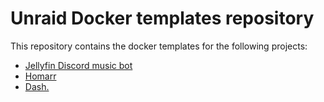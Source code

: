 # Unraid Docker templates repository

This repository contains the docker templates for the following projects:

- [Jellyfin Discord music bot](https://github.com/manuel-rw/jellyfin-discord-music-bot)
- [Homarr](https://homarr.dev)
- [Dash.](https://getdashdot.com/)

